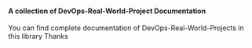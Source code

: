 #### A collection of DevOps-Real-World-Project Documentation
 You can find complete documentation of DevOps-Real-World-Projects in this library
 Thanks
